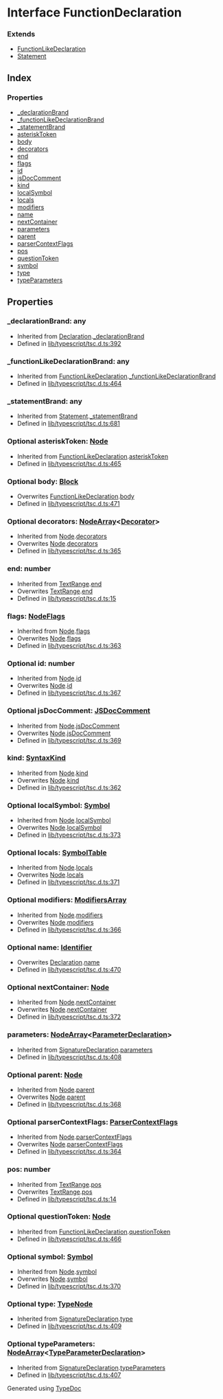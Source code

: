 # Interface FunctionDeclaration


### Extends
* [FunctionLikeDeclaration](ts.functionlikedeclaration.md)
* [Statement](ts.statement.md)

## Index

### Properties
* [_declarationBrand](ts.functiondeclaration.md#_declarationbrand)
* [_functionLikeDeclarationBrand](ts.functiondeclaration.md#_functionlikedeclarationbrand)
* [_statementBrand](ts.functiondeclaration.md#_statementbrand)
* [asteriskToken](ts.functiondeclaration.md#asterisktoken)
* [body](ts.functiondeclaration.md#body)
* [decorators](ts.functiondeclaration.md#decorators)
* [end](ts.functiondeclaration.md#end)
* [flags](ts.functiondeclaration.md#flags)
* [id](ts.functiondeclaration.md#id)
* [jsDocComment](ts.functiondeclaration.md#jsdoccomment)
* [kind](ts.functiondeclaration.md#kind)
* [localSymbol](ts.functiondeclaration.md#localsymbol)
* [locals](ts.functiondeclaration.md#locals)
* [modifiers](ts.functiondeclaration.md#modifiers)
* [name](ts.functiondeclaration.md#name)
* [nextContainer](ts.functiondeclaration.md#nextcontainer)
* [parameters](ts.functiondeclaration.md#parameters)
* [parent](ts.functiondeclaration.md#parent)
* [parserContextFlags](ts.functiondeclaration.md#parsercontextflags)
* [pos](ts.functiondeclaration.md#pos)
* [questionToken](ts.functiondeclaration.md#questiontoken)
* [symbol](ts.functiondeclaration.md#symbol)
* [type](ts.functiondeclaration.md#type)
* [typeParameters](ts.functiondeclaration.md#typeparameters)

## Properties

### _declarationBrand: any

* Inherited from [Declaration](ts.declaration.md).[_declarationBrand](ts.declaration.md#_declarationbrand)
* Defined in [lib/typescript/tsc.d.ts:392](https://github.com/kimamula/typedoc/blob/HEAD/src/lib/typescript/tsc.d.ts#L392)


### _functionLikeDeclarationBrand: any

* Inherited from [FunctionLikeDeclaration](ts.functionlikedeclaration.md).[_functionLikeDeclarationBrand](ts.functionlikedeclaration.md#_functionlikedeclarationbrand)
* Defined in [lib/typescript/tsc.d.ts:464](https://github.com/kimamula/typedoc/blob/HEAD/src/lib/typescript/tsc.d.ts#L464)


### _statementBrand: any

* Inherited from [Statement](ts.statement.md).[_statementBrand](ts.statement.md#_statementbrand)
* Defined in [lib/typescript/tsc.d.ts:681](https://github.com/kimamula/typedoc/blob/HEAD/src/lib/typescript/tsc.d.ts#L681)


### Optional asteriskToken: [Node](ts.node.md)

* Inherited from [FunctionLikeDeclaration](ts.functionlikedeclaration.md).[asteriskToken](ts.functionlikedeclaration.md#asterisktoken)
* Defined in [lib/typescript/tsc.d.ts:465](https://github.com/kimamula/typedoc/blob/HEAD/src/lib/typescript/tsc.d.ts#L465)


### Optional body: [Block](ts.block.md)

* Overwrites [FunctionLikeDeclaration](ts.functionlikedeclaration.md).[body](ts.functionlikedeclaration.md#body)
* Defined in [lib/typescript/tsc.d.ts:471](https://github.com/kimamula/typedoc/blob/HEAD/src/lib/typescript/tsc.d.ts#L471)


### Optional decorators: [NodeArray](ts.nodearray.md)<[Decorator](ts.decorator.md)>

* Inherited from [Node](ts.node.md).[decorators](ts.node.md#decorators)
* Overwrites [Node](ts.node.md).[decorators](ts.node.md#decorators)
* Defined in [lib/typescript/tsc.d.ts:365](https://github.com/kimamula/typedoc/blob/HEAD/src/lib/typescript/tsc.d.ts#L365)


### end: number

* Inherited from [TextRange](ts.textrange.md).[end](ts.textrange.md#end)
* Overwrites [TextRange](ts.textrange.md).[end](ts.textrange.md#end)
* Defined in [lib/typescript/tsc.d.ts:15](https://github.com/kimamula/typedoc/blob/HEAD/src/lib/typescript/tsc.d.ts#L15)


### flags: [NodeFlags](../enums/ts.nodeflags.md)

* Inherited from [Node](ts.node.md).[flags](ts.node.md#flags)
* Overwrites [Node](ts.node.md).[flags](ts.node.md#flags)
* Defined in [lib/typescript/tsc.d.ts:363](https://github.com/kimamula/typedoc/blob/HEAD/src/lib/typescript/tsc.d.ts#L363)


### Optional id: number

* Inherited from [Node](ts.node.md).[id](ts.node.md#id)
* Overwrites [Node](ts.node.md).[id](ts.node.md#id)
* Defined in [lib/typescript/tsc.d.ts:367](https://github.com/kimamula/typedoc/blob/HEAD/src/lib/typescript/tsc.d.ts#L367)


### Optional jsDocComment: [JSDocComment](ts.jsdoccomment.md)

* Inherited from [Node](ts.node.md).[jsDocComment](ts.node.md#jsdoccomment)
* Overwrites [Node](ts.node.md).[jsDocComment](ts.node.md#jsdoccomment)
* Defined in [lib/typescript/tsc.d.ts:369](https://github.com/kimamula/typedoc/blob/HEAD/src/lib/typescript/tsc.d.ts#L369)


### kind: [SyntaxKind](../enums/ts.syntaxkind.md)

* Inherited from [Node](ts.node.md).[kind](ts.node.md#kind)
* Overwrites [Node](ts.node.md).[kind](ts.node.md#kind)
* Defined in [lib/typescript/tsc.d.ts:362](https://github.com/kimamula/typedoc/blob/HEAD/src/lib/typescript/tsc.d.ts#L362)


### Optional localSymbol: [Symbol](ts.symbol.md)

* Inherited from [Node](ts.node.md).[localSymbol](ts.node.md#localsymbol)
* Overwrites [Node](ts.node.md).[localSymbol](ts.node.md#localsymbol)
* Defined in [lib/typescript/tsc.d.ts:373](https://github.com/kimamula/typedoc/blob/HEAD/src/lib/typescript/tsc.d.ts#L373)


### Optional locals: [SymbolTable](ts.symboltable.md)

* Inherited from [Node](ts.node.md).[locals](ts.node.md#locals)
* Overwrites [Node](ts.node.md).[locals](ts.node.md#locals)
* Defined in [lib/typescript/tsc.d.ts:371](https://github.com/kimamula/typedoc/blob/HEAD/src/lib/typescript/tsc.d.ts#L371)


### Optional modifiers: [ModifiersArray](ts.modifiersarray.md)

* Inherited from [Node](ts.node.md).[modifiers](ts.node.md#modifiers)
* Overwrites [Node](ts.node.md).[modifiers](ts.node.md#modifiers)
* Defined in [lib/typescript/tsc.d.ts:366](https://github.com/kimamula/typedoc/blob/HEAD/src/lib/typescript/tsc.d.ts#L366)


### Optional name: [Identifier](ts.identifier.md)

* Overwrites [Declaration](ts.declaration.md).[name](ts.declaration.md#name)
* Defined in [lib/typescript/tsc.d.ts:470](https://github.com/kimamula/typedoc/blob/HEAD/src/lib/typescript/tsc.d.ts#L470)


### Optional nextContainer: [Node](ts.node.md)

* Inherited from [Node](ts.node.md).[nextContainer](ts.node.md#nextcontainer)
* Overwrites [Node](ts.node.md).[nextContainer](ts.node.md#nextcontainer)
* Defined in [lib/typescript/tsc.d.ts:372](https://github.com/kimamula/typedoc/blob/HEAD/src/lib/typescript/tsc.d.ts#L372)


### parameters: [NodeArray](ts.nodearray.md)<[ParameterDeclaration](ts.parameterdeclaration.md)>

* Inherited from [SignatureDeclaration](ts.signaturedeclaration.md).[parameters](ts.signaturedeclaration.md#parameters)
* Defined in [lib/typescript/tsc.d.ts:408](https://github.com/kimamula/typedoc/blob/HEAD/src/lib/typescript/tsc.d.ts#L408)


### Optional parent: [Node](ts.node.md)

* Inherited from [Node](ts.node.md).[parent](ts.node.md#parent)
* Overwrites [Node](ts.node.md).[parent](ts.node.md#parent)
* Defined in [lib/typescript/tsc.d.ts:368](https://github.com/kimamula/typedoc/blob/HEAD/src/lib/typescript/tsc.d.ts#L368)


### Optional parserContextFlags: [ParserContextFlags](../enums/ts.parsercontextflags.md)

* Inherited from [Node](ts.node.md).[parserContextFlags](ts.node.md#parsercontextflags)
* Overwrites [Node](ts.node.md).[parserContextFlags](ts.node.md#parsercontextflags)
* Defined in [lib/typescript/tsc.d.ts:364](https://github.com/kimamula/typedoc/blob/HEAD/src/lib/typescript/tsc.d.ts#L364)


### pos: number

* Inherited from [TextRange](ts.textrange.md).[pos](ts.textrange.md#pos)
* Overwrites [TextRange](ts.textrange.md).[pos](ts.textrange.md#pos)
* Defined in [lib/typescript/tsc.d.ts:14](https://github.com/kimamula/typedoc/blob/HEAD/src/lib/typescript/tsc.d.ts#L14)


### Optional questionToken: [Node](ts.node.md)

* Inherited from [FunctionLikeDeclaration](ts.functionlikedeclaration.md).[questionToken](ts.functionlikedeclaration.md#questiontoken)
* Defined in [lib/typescript/tsc.d.ts:466](https://github.com/kimamula/typedoc/blob/HEAD/src/lib/typescript/tsc.d.ts#L466)


### Optional symbol: [Symbol](ts.symbol.md)

* Inherited from [Node](ts.node.md).[symbol](ts.node.md#symbol)
* Overwrites [Node](ts.node.md).[symbol](ts.node.md#symbol)
* Defined in [lib/typescript/tsc.d.ts:370](https://github.com/kimamula/typedoc/blob/HEAD/src/lib/typescript/tsc.d.ts#L370)


### Optional type: [TypeNode](ts.typenode.md)

* Inherited from [SignatureDeclaration](ts.signaturedeclaration.md).[type](ts.signaturedeclaration.md#type)
* Defined in [lib/typescript/tsc.d.ts:409](https://github.com/kimamula/typedoc/blob/HEAD/src/lib/typescript/tsc.d.ts#L409)


### Optional typeParameters: [NodeArray](ts.nodearray.md)<[TypeParameterDeclaration](ts.typeparameterdeclaration.md)>

* Inherited from [SignatureDeclaration](ts.signaturedeclaration.md).[typeParameters](ts.signaturedeclaration.md#typeparameters)
* Defined in [lib/typescript/tsc.d.ts:407](https://github.com/kimamula/typedoc/blob/HEAD/src/lib/typescript/tsc.d.ts#L407)



Generated using [TypeDoc](http://typedoc.io)
